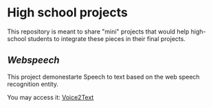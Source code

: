 # High school projects
This repository is meant to share "mini" projects that would help high-school students to integrate these pieces in their final projects.

## _Webspeech_
This project demonestarte Speech to text based on the web speech recognition entity.

You may access it: [Voice2Text](https://voice2text.web.app/)